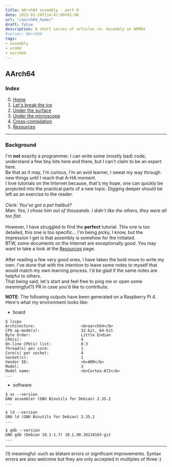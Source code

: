 ```yaml
---
title: AArch64 assembly - part 0 
date: 2022-01-24T114:41:00+01:00
url: "/aarch64_home/"
draft: false
description: A short series of articles re. Assembly on ARM64
#series: AArch64
tags:
- assembly
- arm64
- aarch64
---
```


## AArch64

### Index
0. [Home](aarch64_home)</br>
1. [Let's break the ice](aarch64_first)</br>
2. [Under the surface](aarch64_second)</br>
3. [Under the microscope](aarch64_third)</br>
4. [Cross-compilation](aarch64_fourth)</br>
5. [Resources](aarch64_resources)</br>

----

### Background
I'm **not** exactly a programmer. I can write some (mostly bad) code, understand a few tiny bits here and there, but I can't claim to be an expert here.</br>
Be that as it may, I'm curious, I'm an avid learner, I sweat my way through new things until I reach that A-HA moment.</br>
I love tutorials on the Internet because, that's my hope, one can quickly be projected into the practical parts of a new topic. Digging deeper should be left as an exercise to the reader.</br>
</br>
_Clerk: You've got a pet halibut?_</br>
_Man: Yes, I chose him out of thousands. I didn't like the others, they were all too flat._</br>
</br>
However, I have struggled to find the **perfect** tutorial. This one is too detailed, this one is too specific... I'm being picky, I know, but the impression I get is that assembly is somehow for the initiated.</br>
BTW, some documents on the Internet are exceptionally good. You may want to take a look at the [Resources](aarch64_resources) page.</br>
</br>
After reading a few very good ones, I have taken the bold move to write my own. I've done that with the intention to leave some notes to myself that would match my own learning process. I'd be glad if the same notes are helpful to others.</br>
That being said, let's start and feel free to ping me or open some _meaningful_(1) PR in case you'd like to contribute.</br>

**NOTE**: The following outputs have been generated on a Raspberry Pi 4.
Here's what my environment looks like:</br>

- board
```
$ lscpu
Architecture:                    <b>aarch64</b>
CPU op-mode(s):                  32-bit, 64-bit
Byte Order:                      Little Endian
CPU(s):                          4
On-line CPU(s) list:             0-3
Thread(s) per core:              1
Core(s) per socket:              4
Socket(s):                       1
Vendor ID:                       <b>ARM</b> 
Model:                           3
Model name:                      <b>Cortex-A72</b>
...
```

- software
```
$ as --version
GNU assembler (GNU Binutils for Debian) 2.35.2
...

$ ld --version
GNU ld (GNU Binutils for Debian) 2.35.2
...

$ gdb --version
GNU gdb (Debian 10.1-1.7) 10.1.90.20210103-git
...
```

----

(1) meaningful: such as blatant errors or significant improvements. Syntax errors are also welcome but they are only accepted in multiples of three :)

